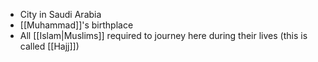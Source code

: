 - City in Saudi Arabia
- [[Muhammad]]'s birthplace
- All [[Islam|Muslims]] required to journey here during their lives (this is called [[Hajj]])

